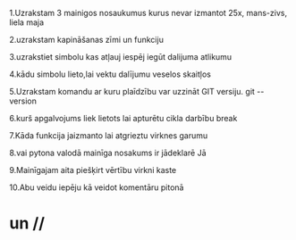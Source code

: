 1.Uzrakstam 3 mainigos nosaukumus kurus nevar izmantot
    25x, mans-zivs, liela maja

2.uzrakstam kapināšanas zīmi un funkciju

3.uzrakstiet simbolu kas atļauj iespēj iegūt dalijuma atlikumu

4.kādu simbolu lieto,lai vektu dalījumu veselos skaitļos

5.Uzrakstam komandu ar kuru plaīdzību var uzzināt GIT versiju.
git --version

6.kurš apgalvojums liek lietots lai apturētu cikla darbību
    break

7.Kāda funkcija jaizmanto lai atgrieztu virknes garumu


8.vai pytona valodā mainīga nosakums ir jādeklarē
Jā

9.Mainīgajam aita piešķirt vērtību virkni kaste

10.Abu veidu iepēju kā veidot komentāru pitonā
# un //